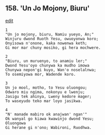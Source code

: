 
## 158.  'Un Jo Mojony, Biuru'
[edit](https://docs.google.com/document/d/1Z9WDTmnNWzx2EKXxdjSRb682r6OyjLyr/edit?mode=html)



    1
    "Un jo mojony, biuru, Namiu yueyo, An;"
    Winjuru dwond Ruoth Yesu, owuoyonwa koro;
    Onyisowa n'onone, kaka nowenwa keth;
    Gi mor mar chuny mosiko, gi hera mochwere.

    2
    "Biuru, un muruenyo, to anamiu ler;"
    Dwond Yesu'oyo chunywa ka mudho imowa
    Chunywa nepon'gi kuyo, Wan'o noselalnwa;
    To osemiyowa mor, Wadende koro.

    3
    Un jo mool, motho, to Yesu oluongou;
    Odwaro miu ngima, nokonyu e lwenju;
    Jasigu tek ahinya, Lweny kedore mager;
    To waseyudo teko mar loyo jasikwa.

    4
    "N' manade mabiro ok anajwan' ngan'"
    Ok wanyal go kiawa kwawinjo dwond Yesu;
    Oluongowa
    Gi herane gi n'ono; Wabironi, Ruodhwa.

